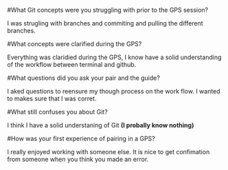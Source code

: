 #What Git concepts were you struggling with prior to the GPS session?

I was strugling with branches and commiting and pulling the different branches.

#What concepts were clarified during the GPS?

Everything was claridied during the GPS, I know have a solid understanding of the workflow between terminal and github.

#What questions did you ask your pair and the guide?

I aked questions to reensure my though process on the work flow. I wanted to makes sure that I was corret.

#What still confuses you about Git?

I think I have a solid understaning of Git **(I probally know nothing)**

#How was your first experience of pairing in a GPS?

I really enjoyed working with someone else. It is nice to get confimation from someone when you think you made an error.


